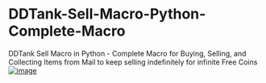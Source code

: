 # DDTank-Sell-Macro-Python-Complete-Macro
DDTank Sell Macro in Python - Complete Macro for Buying, Selling, and Collecting Items from Mail to keep selling indefinitely for infinite Free Coins
[![image](https://imgur.com/a/gQh7eZ6)](https://www.youtube.com/watch?v=Qjhk2VG-eoc "DDTank Sell Macro - Click to Watch!")
